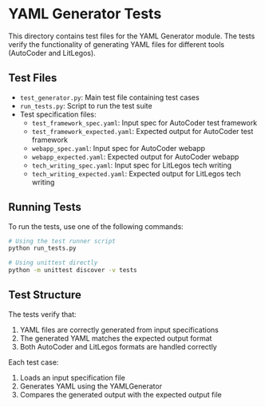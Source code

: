 # YAML Generator Tests

This directory contains test files for the YAML Generator module. The tests verify the functionality of generating YAML files for different tools (AutoCoder and LitLegos).

## Test Files

- `test_generator.py`: Main test file containing test cases
- `run_tests.py`: Script to run the test suite
- Test specification files:
  - `test_framework_spec.yaml`: Input spec for AutoCoder test framework
  - `test_framework_expected.yaml`: Expected output for AutoCoder test framework
  - `webapp_spec.yaml`: Input spec for AutoCoder webapp
  - `webapp_expected.yaml`: Expected output for AutoCoder webapp
  - `tech_writing_spec.yaml`: Input spec for LitLegos tech writing
  - `tech_writing_expected.yaml`: Expected output for LitLegos tech writing

## Running Tests

To run the tests, use one of the following commands:

```bash
# Using the test runner script
python run_tests.py

# Using unittest directly
python -m unittest discover -v tests
```

## Test Structure

The tests verify that:
1. YAML files are correctly generated from input specifications
2. The generated YAML matches the expected output format
3. Both AutoCoder and LitLegos formats are handled correctly

Each test case:
1. Loads an input specification file
2. Generates YAML using the YAMLGenerator
3. Compares the generated output with the expected output file 